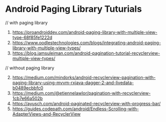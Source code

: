 # Android Paging Library Tuturials
// with paging library

1. https://proandroiddev.com/android-paging-library-with-multiple-view-type-68f85fe1222d
6. https://www.oodlestechnologies.com/blogs/integrating-android-paging-library-with-multiple-view-types/
7. https://blog.iamsuleiman.com/android-pagination-tutorial-recyclerview-multiple-view-types/

// without paging library

2. https://medium.com/mindorks/android-recyclerview-pagination-with-paging-library-using-mvvm-rxjava-dagger-2-and-livedata-b0489ecbbfc0
3. https://medium.com/@etiennelawlor/pagination-with-recyclerview-1cb7e66a502b
4. https://ayusch.com/android-paginated-recyclerview-with-progress-bar/
5. https://guides.codepath.com/android/Endless-Scrolling-with-AdapterViews-and-RecyclerView

